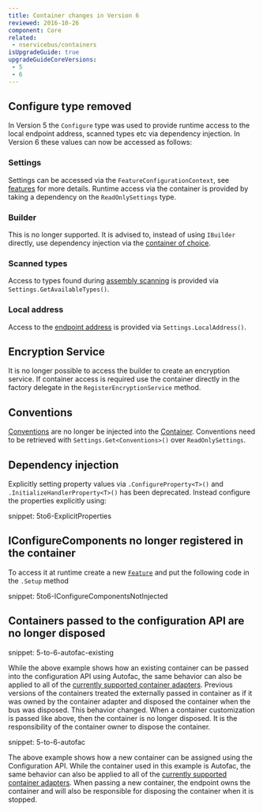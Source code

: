 ```yaml
---
title: Container changes in Version 6
reviewed: 2016-10-26
component: Core
related:
 - nservicebus/containers
isUpgradeGuide: true
upgradeGuideCoreVersions:
 - 5
 - 6
---
```



## Configure type removed

In Version 5 the `Configure` type was used to provide runtime access to the local endpoint address, scanned types etc via dependency injection. In Version 6 these values can now be accessed as follows:


### Settings

Settings can be accessed via the `FeatureConfigurationContext`, see [features](/nservicebus/pipeline/features.md) for more details. Runtime access via the container is provided by taking a dependency on the `ReadOnlySettings` type.


### Builder

This is no longer supported. It is advised to, instead of using `IBuilder` directly, use dependency injection via the [container of choice](/nservicebus/containers/).


### Scanned types

Access to types found during [assembly scanning](/nservicebus/hosting/assembly-scanning.md) is provided via `Settings.GetAvailableTypes()`.


### Local address

Access to the [endpoint address](/nservicebus/endpoints/) is provided via `Settings.LocalAddress()`.


## Encryption Service

It is no longer possible to access the builder to create an encryption service. If container access is required use the container directly in the factory delegate in the `RegisterEncryptionService` method.


## Conventions

[Conventions](/nservicebus/messaging/conventions.md) are no longer be injected into the [Container](/nservicebus/containers/). Conventions need to be retrieved with `Settings.Get<Conventions>()` over `ReadOnlySettings`.


## Dependency injection

Explicitly setting property values via `.ConfigureProperty<T>()` and `.InitializeHandlerProperty<T>()` has been deprecated. Instead configure the properties explicitly using:

snippet: 5to6-ExplicitProperties


## IConfigureComponents no longer registered in the container

To access it at runtime create a new [`Feature`](/nservicebus/pipeline/features.md) and put the following code in the `.Setup` method

snippet: 5to6-IConfigureComponentsNotInjected


## Containers passed to the configuration API are no longer disposed

snippet: 5-to-6-autofac-existing

While the above example shows how an existing container can be passed into the configuration API using Autofac, the same behavior can also be applied to all of the [currently supported container adapters](/nservicebus/containers/). Previous versions of the containers treated the externally passed in container as if it was owned by the container adapter and disposed the container when the bus was disposed. This behavior changed. When a container customization is passed like above, then the container is no longer disposed. It is the responsibility of the container owner to dispose the container. 

snippet: 5-to-6-autofac

The above example shows how a new container can be assigned using the Configuration API. While the container used in this example is Autofac, the same behavior can also be applied to all of the [currently supported container adapters](/nservicebus/containers/). When passing a new container, the endpoint owns the container and will also be responsible for disposing the container when it is stopped.